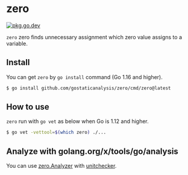 # zero

[![pkg.go.dev][gopkg-badge]][gopkg]

`zero` zero finds unnecessary assignment which zero value assigns to a variable.

## Install

You can get `zero` by `go install` command (Go 1.16 and higher).

```bash
$ go install github.com/gostaticanalysis/zero/cmd/zero@latest
```

## How to use

`zero` run with `go vet` as below when Go is 1.12 and higher.

```bash
$ go vet -vettool=$(which zero) ./...
```

## Analyze with golang.org/x/tools/go/analysis

You can use [zero.Analyzer](https://pkg.go.dev/github.com/gostaticanalysis/zero/#Analyzer) with [unitchecker](https://golang.org/x/tools/go/analysis/unitchecker).

<!-- links -->
[gopkg]: https://pkg.go.dev/github.com/gostaticanalysis/zero
[gopkg-badge]: https://pkg.go.dev/badge/github.com/gostaticanalysis/zero?status.svg

